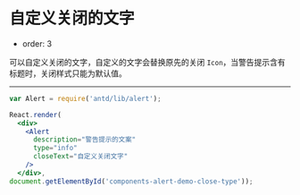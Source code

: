 # 自定义关闭的文字

- order: 3

可以自定义关闭的文字，自定义的文字会替换原先的关闭 `Icon`，当警告提示含有标题时，关闭样式只能为默认值。

---

````jsx
var Alert = require('antd/lib/alert');

React.render(
  <div>
    <Alert
      description="警告提示的文案"
      type="info"
      closeText="自定义关闭文字"
    />
  </div>,
document.getElementById('components-alert-demo-close-type'));
````
